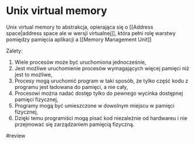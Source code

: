 # Unix virtual memory
Unix virtual memory to abstrakcja, opierająca się o [[Address space|address space ale w wersji virtualnej]], która pełni rolę warstwy pomiędzy pamięcia aplikacji a [[Memory Management Unit]]

Zalety:
1. Wiele procesów może być uruchomiona jednocześnie,
2. Jest możliwe uruchomienie procesów wymagających więcej pamięci niż jest to możliwe,
3. Procesy mogą uruchomić program w taki sposób, że tylko część kodu z programu jest ładowana do pamięci, a nie cały,
4. Procesowi można nadać dostęp tylko do pewnego wycinka dostępnej pamięci fizycznej,
5. Programy mogą być umieszczone w dowolnym miejscu w pamięci fizycznej,
6. Dzięki temu programiści mogą pisać kod niezależnie od hardwareu i nie przejmować się zarządzaniem pamięcią fizyczną.

#review